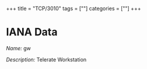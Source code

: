 +++
title = "TCP/3010"
tags = [""]
categories = [""]
+++

# IANA Data

_Name:_ gw

_Description:_ Telerate Workstation

